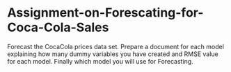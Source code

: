 # Assignment-on-Forescating-for-Coca-Cola-Sales

Forecast the CocaCola prices data set. Prepare a document for each model explaining 
how many dummy variables you have created and RMSE value for each model. Finally which model you will use for 
Forecasting.
